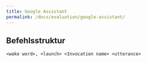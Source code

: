 ```yaml
---
title: Google Assistant
permalink: /docs/evaluation/google-assistant/
---
```


## Befehlsstruktur
``<wake word>, <launch> <Invocation name> <utterance>``